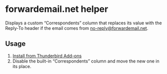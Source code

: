 # forwardemail.net helper

Displays a custom “Correspondents” column that replaces its value with the Reply-To header if the email comes from no-reply@forwardemail.net.

## Usage

1. [Install from Thunderbird Add-ons](https://addons.thunderbird.net/en-US/thunderbird/addon/forwardemail-helper/)
2. Disable the built-in “Correspondents” column and move the new one in its place.
